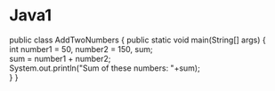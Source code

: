 # Java1
public class AddTwoNumbers { 
   public static void main(String[] args) {  
      int number1 = 50, number2 = 150, sum;       
      sum = number1 + number2;      
      System.out.println("Sum of these numbers: "+sum);    
      }
} 
